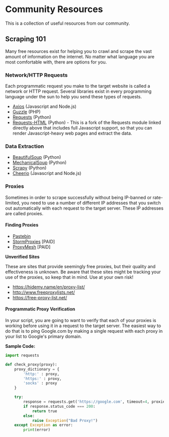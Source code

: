 # Community Resources
This is a collection of useful resources from our community.

## Scraping 101
Many free resources exist for helping you to crawl and scrape the vast amount of information on the internet. No matter what language you are most comfortable with, there are options for you.

### Network/HTTP Requests
Each programmatic request you make to the target website is called a network or HTTP request. Several libraries exist in every programming language under the sun to help you send these types of requests.

- [Axios](https://github.com/axios/axios) (Javascript and Node.js)
- [Guzzle](https://github.com/guzzle/guzzle) (PHP)
- [Requests](https://requests.readthedocs.io/en/master/) (Python)
- [Requests-HTML](https://requests-html.kennethreitz.org/) (Python) - This is a fork of the Requests module linked directly above that includes full Javascript support, so that you can render Javascript-heavy web pages and extract the data.


### Data Extraction
- [BeautifulSoup](https://pypi.org/project/beautifulsoup4/) (Python) 
- [MechanicalSoup](https://pypi.org/project/MechanicalSoup/) (Python)
- [Scrapy](https://scrapy.org/) (Python)
- [Cheerio](https://cheerio.js.org/) (Javascript and Node.js)

### Proxies
Sometimes in order to scrape successfully without being IP-banned or rate-limited, you need to use a number of different IP addresses that you switch out automatically with each request to the target server. These IP addresses are called proxies.


#### Finding Proxies
- [Pastebin](https://pastebin.com)
- [StormProxies](https://stormproxies.com/) [PAID]
- [ProxyMesh](https://proxymesh.com/) [PAID]

**Unverified Sites**

These are sites that provide seemingly free proxies, but their quality and effectiveness is unknown. Be aware that these sites might be tracking your use of the proxies, so keep that in mind. Use at your own risk!

- https://hidemy.name/en/proxy-list/
- http://www.freeproxylists.net/
- https://free-proxy-list.net/

#### Programmatic Proxy Verification
In your script, you are going to want to verify that each of your proxies is working before using it in a request to the target server. The easiest way to do that is to ping Google.com by making a single request with each proxy in your list to Google's primary domain.

**Sample Code:**
```python
import requests

def check_proxy(proxy):
    proxy_dictionary = {
        'http:' : proxy,
        'https:' : proxy,
        'socks' : proxy
    }

    try:
        response = requests.get('https://google.com', timeout=4, proxies=proxy_dictionary)
        if response.status_code === 200:
            return true
        else:
            raise Exception("Bad Proxy!")
    except Exception as error:
        print(error)
```
